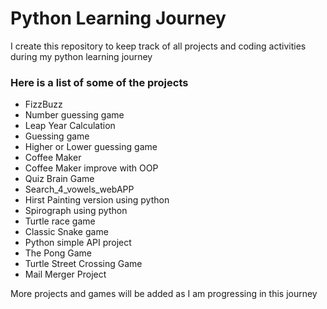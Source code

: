 # Python Learning Journey

I create this repository to keep track of all projects and coding activities during my python learning journey

### Here is a list of some of the projects

- FizzBuzz
- Number guessing game
- Leap Year Calculation
- Guessing game
- Higher or Lower guessing game
- Coffee Maker
- Coffee Maker improve with OOP
- Quiz Brain Game
- Search_4_vowels_webAPP
- Hirst Painting version using python
- Spirograph using python
- Turtle race game
- Classic Snake game
- Python simple API project
- The Pong Game
- Turtle Street Crossing Game
- Mail Merger Project

More projects and games will be added as I am progressing in this journey
